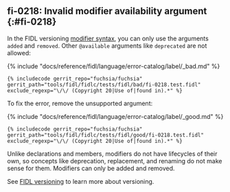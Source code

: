 ## fi-0218: Invalid modifier availability argument {:#fi-0218}

In the FIDL versioning [modifier syntax], you can only use the arguments `added`
and `removed`. Other `@available` arguments like `deprecated` are not allowed:

{% include "docs/reference/fidl/language/error-catalog/label/_bad.md" %}

```fidl
{% includecode gerrit_repo="fuchsia/fuchsia" gerrit_path="tools/fidl/fidlc/tests/fidl/bad/fi-0218.test.fidl" exclude_regexp="\/\/ (Copyright 20|Use of|found in).*" %}
```

To fix the error, remove the unsupported argument:

{% include "docs/reference/fidl/language/error-catalog/label/_good.md" %}

```fidl
{% includecode gerrit_repo="fuchsia/fuchsia" gerrit_path="tools/fidl/fidlc/tests/fidl/good/fi-0218.test.fidl" exclude_regexp="\/\/ (Copyright 20|Use of|found in).*" %}
```

Unlike declarations and members, modifiers do not have lifecycles of their own,
so concepts like deprecation, replacement, and renaming do not make sense for
them. Modifiers can only be added and removed.

See [FIDL versioning][fidl-versioning] to learn more about versioning.

[modifier syntax]: /docs/reference/fidl/language/versioning.md#modifiers
[fidl-versioning]: /docs/reference/fidl/language/versioning.md
